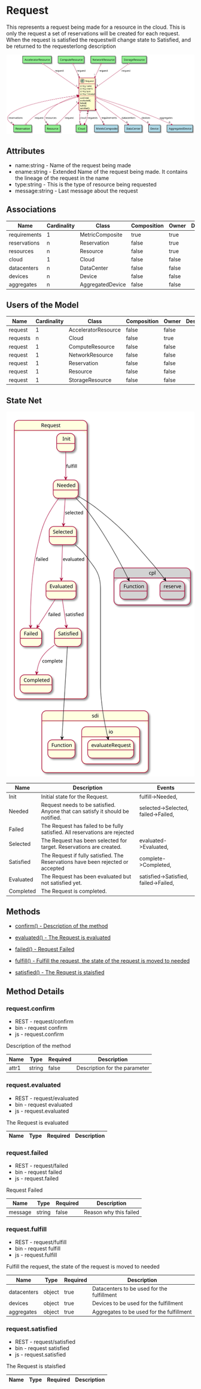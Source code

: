 # Request

This represents a request being made for a resource in the cloud. This is only the request a set of reservations will be created for each request. When the request is satisfied the requestwill change state to Satisfied, and be returned to the requesterlong description

![Logical Diagram](./logical.svg)

## Attributes

* name:string - Name of the request being made
* ename:string - Extended Name of the request being made. It contains the lineage of the request in the name
* type:string - This is the type of resource being requested
* message:string - Last message about the request


## Associations

| Name | Cardinality | Class | Composition | Owner | Description |
| --- | --- | --- | --- | --- | --- |
| requirements | 1 | MetricComposite | true | true |  |
| reservations | n | Reservation | false | true |  |
| resources | n | Resource | false | true |  |
| cloud | 1 | Cloud | false | false |  |
| datacenters | n | DataCenter | false | false |  |
| devices | n | Device | false | false |  |
| aggregates | n | AggregatedDevice | false | false |  |


## Users of the Model

| Name | Cardinality | Class | Composition | Owner | Description |
| --- | --- | --- | --- | --- | --- |
| request | 1 | AcceleratorResource | false | false |  |
| requests | n | Cloud | false | true |  |
| request | 1 | ComputeResource | false | false |  |
| request | 1 | NetworkResource | false | false |  |
| request | 1 | Reservation | false | false |  |
| request | 1 | Resource | false | false |  |
| request | 1 | StorageResource | false | false |  |



## State Net
![State Net Diagram](./statenet.svg)

| Name | Description | Events |
| --- | --- | --- |
| Init | Initial state for the Request. | fulfill-&gt;Needed,  |
| Needed | Request needs to be satisfied. Anyone that can satisfy it should be notified. | selected-&gt;Selected, failed-&gt;Failed,  |
| Failed | The Request has failed to be fully satisfied. All reservations are rejected |  |
| Selected | The Request has been selected for target. Reservations are created. | evaluated-&gt;Evaluated,  |
| Satisfied | The Request if fully satisfied. The Reservations have been rejected or accepted | complete-&gt;Completed,  |
| Evaluated | The Request has been evaluated but not satisfied yet. | satisfied-&gt;Satisfied, failed-&gt;Failed,  |
| Completed | The Request is completed. |  |



## Methods

* [confirm() - Description of the method](#Action-confirm)

* [evaluated() - The Request is evaluated](#Action-evaluated)

* [failed() - Request Failed](#Action-failed)

* [fulfill() - Fulfill the request, the state of the request is moved to needed](#Action-fulfill)

* [satisfied() - The Request is staisfied](#Action-satisfied)


<h2>Method Details</h2>
    
### request.confirm
* REST - request/confirm
* bin - request confirm
* js - request.confirm

Description of the method

| Name | Type | Required | Description |
|---|---|---|---|
| attr1 | string |false | Description for the parameter |




### request.evaluated
* REST - request/evaluated
* bin - request evaluated
* js - request.evaluated

The Request is evaluated

| Name | Type | Required | Description |
|---|---|---|---|




### request.failed
* REST - request/failed
* bin - request failed
* js - request.failed

Request Failed

| Name | Type | Required | Description |
|---|---|---|---|
| message | string |false | Reason why this failed |




### request.fulfill
* REST - request/fulfill
* bin - request fulfill
* js - request.fulfill

Fulfill the request, the state of the request is moved to needed

| Name | Type | Required | Description |
|---|---|---|---|
| datacenters | object |true | Datacenters to be used for the fulfillment |
| devices | object |true | Devices to be used for the fulfillment |
| aggregates | object |true | Aggregates to be used for the fulfillment |




### request.satisfied
* REST - request/satisfied
* bin - request satisfied
* js - request.satisfied

The Request is staisfied

| Name | Type | Required | Description |
|---|---|---|---|






